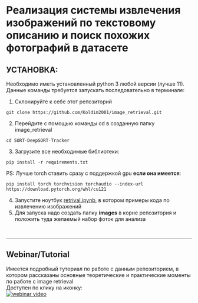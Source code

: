 # __Реализация системы извлечения изображений по текстовому описанию и поиск похожих фотографий в датасете__


## __УСТАНОВКА:__
Необходимо иметь установленный python 3 любой версии (лучше 11). \
Данные команды требуется запускать последовательно в терминале:
1. Склонируйте к себе этот репозиторий 
```
git clone https://github.com/Koldim2001/image_retrieval.git
```
2. Перейдите с помощью команды cd в созданную папку image_retrieval
```
cd SORT-DeepSORT-Tracker
```
3. Загрузите все необходимые библиотеки: 
```
pip install -r requirements.txt
```
PS: Лучше torch ставить сразу с поддержкой gpu __если она имеется__: 
```
pip install torch torchvision torchaudio --index-url https://download.pytorch.org/whl/cu121
```
4. Запустите ноутбук [retrival.ipynb](https://github.com/Koldim2001/image_retrieval/blob/main/retrival.ipynb), в котором примеры кода по извлечению изображений
5. Для запуска надо создать папку __images__ в корне репозитория и положить туда желаемый набор фоток для анализа
<br/>

---

## Webinar/Tutorial
Имеется подробный туториал по работе с данным репозиторием, в котором рассказаны основные теоретические и практические моменты по работе с image retrieval\
Доступен по клику на иконку:\
[![webinar video](retrival_logo.jpg)](https://youtu.be/kQoe0HWg9d0)



